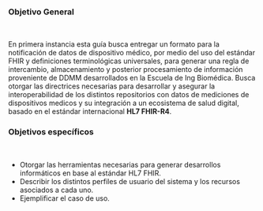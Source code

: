 ### Objetivo General
<br>

En primera instancia esta guía busca entregar un formato  para la notificación de datos de dispositivo médico, por medio del uso del estándar FHIR y definiciones terminológicas universales, para generar una regla de intercambio, almacenamiento y posterior procesamiento de información proveniente de DDMM desarrollados en la Escuela de Ing Biomédica.
Busca otorgar las directrices necesarias para desarrollar y asegurar la interoperabilidad de los distintos repositorios con datos de mediciones de dispositivos medicos y su integración a un ecosistema de salud digital, basado en el estándar internacional **HL7 FHIR-R4**.


### Objetivos específicos
<br>

* Otorgar las herramientas necesarias para generar desarrollos informáticos en base al estándar HL7 FHIR.
* Describir los distintos perfiles de usuario del sistema y los recursos asociados a cada uno.
* Ejemplificar el caso de uso.
